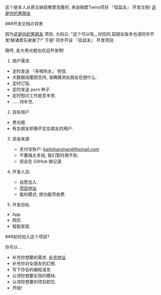 这个是本人从原主妹纸哪里克隆的, 来自隔壁Twins项目 『铝盆友』 开发文档!
[这是你的男朋友](https://github.com/YixuanFranco/yourboyfriend)

###开发文档の背景

因为[这是你的男朋友](https://github.com/YixuanFranco/yourboyfriend) 项目, 大妈云: "这个可以有,,,对应的,铝朋友版本也请同步开发!替诸君先谢谢了!" 于是! 同步开设 『铝盆友』 开发项目.

嗯哼, 各大男光棍也欢迎开发啊!

1. 用户需求.
  * 定时发送 『多喝热水』 短信.
  * 大数据闺蜜团支持, 准确猜测女朋友在想什么.
  * 定时订饭.
  * 定时发送 porn 种子. 
  * 定时慰问工作是否辛苦. 
  * ……待补充.

2. 目标用户
  * 男光棍.
  * 有女朋友却搞不定女朋友的用户. 

3. 资金来源
      * 支付宝账户: bailishanshan@foxmail.com
      * 不要捐太多钱, 我们暂时用不到.
      * 但会在 GitHub 做记录.

4. 开发人员:
      * 自愿加入.
      * [项目地址](https://github.com/YixuanFranco/yourboyfriend)
      * 盈利模式: 按功能项收费.

5. 开发目标.
  * App
  * 网页.
  * 智能家居.

###如何加入这个项目?

你可以...
  * 补充你想要的需求. [补充地址](https://github.com/YixuanFranco/yourGirlFriend/issues/1)
  * 补充你对女朋友的幻想.
  * 写下你会的编程语言.
  * 认领你想要实现的模块.
  * 认领你想要的项目职位.
  * 开始!
